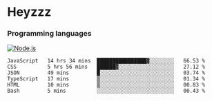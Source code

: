 # Heyzzz  

### Programming languages  

[![Node.js](https://img.shields.io/badge/-Node.js-262626?style=for-the-badge)](https://nodejs.org/ru)

<!--START_SECTION:waka-->

```text
JavaScript   14 hrs 34 mins  ████████████████▓░░░░░░░░   66.53 %
CSS          5 hrs 56 mins   ██████▓░░░░░░░░░░░░░░░░░░   27.12 %
JSON         49 mins         █░░░░░░░░░░░░░░░░░░░░░░░░   03.74 %
TypeScript   17 mins         ▒░░░░░░░░░░░░░░░░░░░░░░░░   01.34 %
HTML         10 mins         ▒░░░░░░░░░░░░░░░░░░░░░░░░   00.83 %
Bash         5 mins          ░░░░░░░░░░░░░░░░░░░░░░░░░   00.43 %
```

<!--END_SECTION:waka-->
